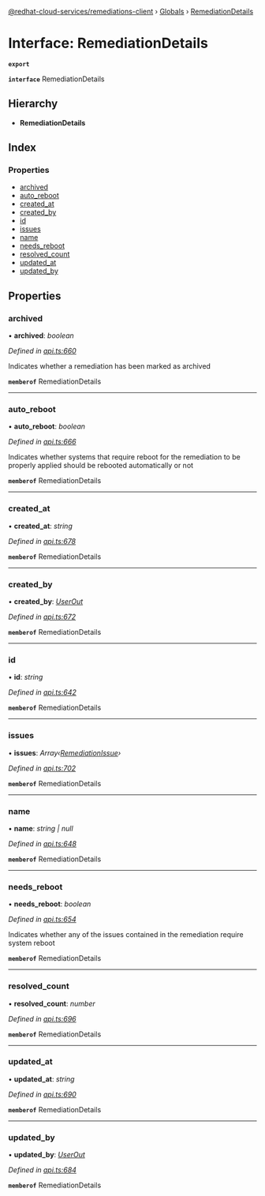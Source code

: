 [@redhat-cloud-services/remediations-client](../README.md) › [Globals](../globals.md) › [RemediationDetails](remediationdetails.md)

# Interface: RemediationDetails

**`export`** 

**`interface`** RemediationDetails

## Hierarchy

* **RemediationDetails**

## Index

### Properties

* [archived](remediationdetails.md#archived)
* [auto_reboot](remediationdetails.md#auto_reboot)
* [created_at](remediationdetails.md#created_at)
* [created_by](remediationdetails.md#created_by)
* [id](remediationdetails.md#id)
* [issues](remediationdetails.md#issues)
* [name](remediationdetails.md#name)
* [needs_reboot](remediationdetails.md#needs_reboot)
* [resolved_count](remediationdetails.md#resolved_count)
* [updated_at](remediationdetails.md#updated_at)
* [updated_by](remediationdetails.md#updated_by)

## Properties

###  archived

• **archived**: *boolean*

*Defined in [api.ts:660](https://github.com/RedHatInsights/javascript-clients/blob/master/packages/remediations/api.ts#L660)*

Indicates whether a remediation has been marked as archived

**`memberof`** RemediationDetails

___

###  auto_reboot

• **auto_reboot**: *boolean*

*Defined in [api.ts:666](https://github.com/RedHatInsights/javascript-clients/blob/master/packages/remediations/api.ts#L666)*

Indicates whether systems that require reboot for the remediation to be properly applied should be rebooted automatically or not

**`memberof`** RemediationDetails

___

###  created_at

• **created_at**: *string*

*Defined in [api.ts:678](https://github.com/RedHatInsights/javascript-clients/blob/master/packages/remediations/api.ts#L678)*

**`memberof`** RemediationDetails

___

###  created_by

• **created_by**: *[UserOut](userout.md)*

*Defined in [api.ts:672](https://github.com/RedHatInsights/javascript-clients/blob/master/packages/remediations/api.ts#L672)*

**`memberof`** RemediationDetails

___

###  id

• **id**: *string*

*Defined in [api.ts:642](https://github.com/RedHatInsights/javascript-clients/blob/master/packages/remediations/api.ts#L642)*

**`memberof`** RemediationDetails

___

###  issues

• **issues**: *Array‹[RemediationIssue](remediationissue.md)›*

*Defined in [api.ts:702](https://github.com/RedHatInsights/javascript-clients/blob/master/packages/remediations/api.ts#L702)*

**`memberof`** RemediationDetails

___

###  name

• **name**: *string | null*

*Defined in [api.ts:648](https://github.com/RedHatInsights/javascript-clients/blob/master/packages/remediations/api.ts#L648)*

**`memberof`** RemediationDetails

___

###  needs_reboot

• **needs_reboot**: *boolean*

*Defined in [api.ts:654](https://github.com/RedHatInsights/javascript-clients/blob/master/packages/remediations/api.ts#L654)*

Indicates whether any of the issues contained in the remediation require system reboot

**`memberof`** RemediationDetails

___

###  resolved_count

• **resolved_count**: *number*

*Defined in [api.ts:696](https://github.com/RedHatInsights/javascript-clients/blob/master/packages/remediations/api.ts#L696)*

**`memberof`** RemediationDetails

___

###  updated_at

• **updated_at**: *string*

*Defined in [api.ts:690](https://github.com/RedHatInsights/javascript-clients/blob/master/packages/remediations/api.ts#L690)*

**`memberof`** RemediationDetails

___

###  updated_by

• **updated_by**: *[UserOut](userout.md)*

*Defined in [api.ts:684](https://github.com/RedHatInsights/javascript-clients/blob/master/packages/remediations/api.ts#L684)*

**`memberof`** RemediationDetails
